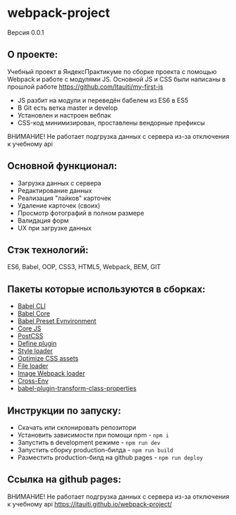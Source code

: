 # **webpack-project**
Версия 0.0.1

## О проекте:
Учебный проект в ЯндексПрактикуме по сборке проекта с помощью Webpack и работе с модулями JS.
Основной JS и CSS были написаны в прошлой работе https://github.com/Itauiti/my-first-js

- JS разбит на модули и переведён бабелем из ES6 в ES5
- В Git есть ветка master и develop
- Установлен и настроен вебпак
- CSS-код минимизирован, проставлены вендорные префиксы

ВНИМАНИЕ! Не работает подгрузка данных с сервера из-за отключения к учебному api

## Основной функционал: 
- Загрузка данных с сервера
- Редактирование данных
- Реализация "лайков" карточек
- Удаление карточек (своих)
- Просмотр фотографий в полном размере
- Валидация форм
- UX при загрузке данных

## Стэк технологий:
ES6, Babel, OOP, CSS3, HTML5, Webpack, BEM, GIT

## Пакеты которые используются в сборках:
- [Babel CLI](https://babeljs.io/docs/en/babel-cli#docsNav)
- [Babel Core](https://babeljs.io/docs/en/babel-core)
- [Babel Preset Evnvironment](https://babeljs.io/docs/en/babel-preset-env#docsNav)
- [Сore JS](https://github.com/zloirock/core-js#readme)
- [PostCSS](https://postcss.org/)
- [Define plugin](https://webpack.js.org/plugins/define-plugin/)
- [Style loader](https://github.com/webpack-contrib/style-loader)
- [Optimize CSS assets](https://www.npmjs.com/package/optimize-css-assets-webpack-plugin)
- [File loader](https://github.com/webpack-contrib/file-loader)
- [Image Webpack loader](https://www.npmjs.com/package/image-webpack-loader)
- [Cross-Env](https://www.npmjs.com/package/cross-env)
- [babel-plugin-transform-class-properties](https://babeljs.io/docs/en/babel-plugin-transform-class-properties/)

## Инструкции по запуску:
- Скачать или склонировать репозитори
- Установить зависимости при помощи npm - `npm i`
- Запустить в development режиме - `npm run dev`
- Запустить сборку production-билда - `npm run build`
- Разместить production-билд на github pages - `npm run deploy`

## Ссылка на github pages:
ВНИМАНИЕ! Не работает подгрузка данных с сервера из-за отключения к учебному api
https://itauiti.github.io/webpack-project/

